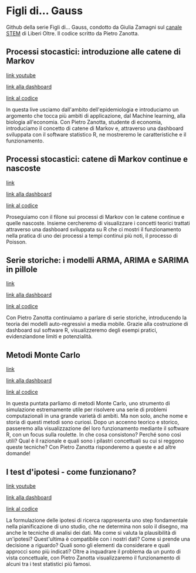 # Figli di... Gauss

Github della serie Figli di... Gauss, condotto da Giulia Zamagni sul [canale STEM](https://www.youtube.com/playlist?list=PL9LxIy4nzJMJwk_ciqBUJse8V3MmHzqCb) di Liberi Oltre. 
Il codice scritto da Pietro Zanotta.

## Processi stocastici: introduzione alle catene di Markov

[link youtube](https://www.youtube.com/watch?v=Bp80NfH8bsY&list=PL9LxIy4nzJMJwk_ciqBUJse8V3MmHzqCb&index=8&pp=iAQB)

[link alla dashboard](https://pietro-zanotta-2.shinyapps.io/markov_chain_1)

[link al codice]()

In questa live usciamo dall'ambito dell'epidemiologia e introduciamo un argomento che tocca più ambiti di applicazione, dal Machine learning, alla biologia all'economia. Con Pietro Zanotta, studente di economia, introduciamo il concetto di catene di Markov e, attraverso una dashboard sviluppata con il software statistico R, ne mostreremo le caratteristiche e il funzionamento.

## Processi stocastici: catene di Markov continue e nascoste

[link](https://www.youtube.com/watch?v=IFgInkRgT9Q&list=PL9LxIy4nzJMJwk_ciqBUJse8V3MmHzqCb&index=6&pp=iAQB)

[link alla dashboard](https://pcsparmigiano.shinyapps.io/markov2/)

[link al codice]()

Proseguiamo con il filone sui processi di Markov con le catene continue e quelle nascoste. Insieme cercheremo di visualizzare i concetti teorici trattati attraverso una dashboard sviluppata su R che ci mostri il funzionamento nella pratica di uno dei processi a tempi continui più noti, il processo di Poisson.

## Serie storiche: i modelli ARMA, ARIMA e SARIMA in pillole

[link](https://www.youtube.com/watch?v=xtIHGQMD4iM&list=PL9LxIy4nzJMJwk_ciqBUJse8V3MmHzqCb&index=5&pp=iAQB)

[link alla dashboard](https://pietro-zanotta-2.shinyapps.io/arima)

[link al codice]()

Con Pietro Zanotta continuiamo a parlare di serie storiche, introducendo la teoria dei modelli auto-regressivi a media mobile.
Grazie alla costruzione di dashboard sul software R, visualizzeremo degli esempi pratici, evidenziandone limiti e potenzialità.

## Metodi Monte Carlo

[link](https://www.youtube.com/watch?v=IZT5wUp-gMw&list=PL9LxIy4nzJMJwk_ciqBUJse8V3MmHzqCb&index=2&pp=iAQB)

[link alla dashboard](https://pcsparmigiano.shinyapps.io/mc_sim)

[link al codice]()

In questa puntata parliamo di metodi Monte Carlo, uno strumento di simulazione estremamente utile per risolvere una serie di problemi computazionali in una grande varietà di ambiti. Ma non solo, anche nome e storia di questi metodi sono curiosi. Dopo un accenno teorico e storico, passeremo alla visualizzazione del loro funzionamento mediante il software R, con un focus sulla roulette.
In che cosa consistono? Perché sono così utili? Qual è il razionale e quali sono i pilastri concettuali su cui si reggono queste tecniche? Con Pietro Zanotta risponderemo a queste e ad altre domande!

## I test d'ipotesi - come funzionano?

[link youtube](https://www.youtube.com/watch?v=UaGM-bzYQPo&list=PL9LxIy4nzJMJwk_ciqBUJse8V3MmHzqCb&index=1&pp=iAQB)

[link alla dashboard](https://pietro-zanotta-2.shinyapps.io/test_ipotesi/)

[link al codice]()

La formulazione delle ipotesi di ricerca rappresenta uno step fondamentale nella pianificazione di uno studio, che ne determina non solo il disegno, ma anche le tecniche di analisi dei dati.
Ma come si valuta la plausibilità di un'ipotesi? Quest'ultima è compatibile con i nostri dati? Come si prende una decisione a riguardo? Quali sono gli elementi da considerare e quali approcci sono più indicati?
Oltre a inquadrare il problema da un punto di vista concettuale, con Pietro Zanotta visualizzaremo il funzionamento di alcuni tra i test statistici più famosi.
